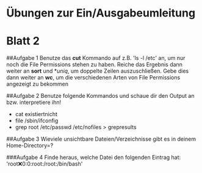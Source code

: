 #              Übungen zur Ein/Ausgabeumleitung
#			Blatt 2

##Aufgabe 1
Benutze das **cut** Kommando auf z.B. 'ls -l /etc' an, um nur noch die File 
Permissions stehen zu haben. Reiche das Ergebnis dann
weiter an **sort** und **uniq*, um doppelte Zeilen auszuschließen. Gebe dies
dann weiter an **wc**, um die verschiedenen Arten von File Permissions angezeigt
zu bekommen

##Aufgabe 2
Benutze folgende Kommandos und schaue dir den Output an bzw. interpretiere ihn!
* cat existiertnicht
* file /sbin/ifconfig
* grep root /etc/passwd /etc/nofiles > grepresults

##Aufgabe 3
Wieviele unsichtbare Dateien/Verzeichnisse gibt es in deinem Home-Directory=?

###Aufgabe 4
Finde heraus, welche Datei den folgenden Eintrag hat:
'root:x:0:0:root:/root:/bin/bash'

